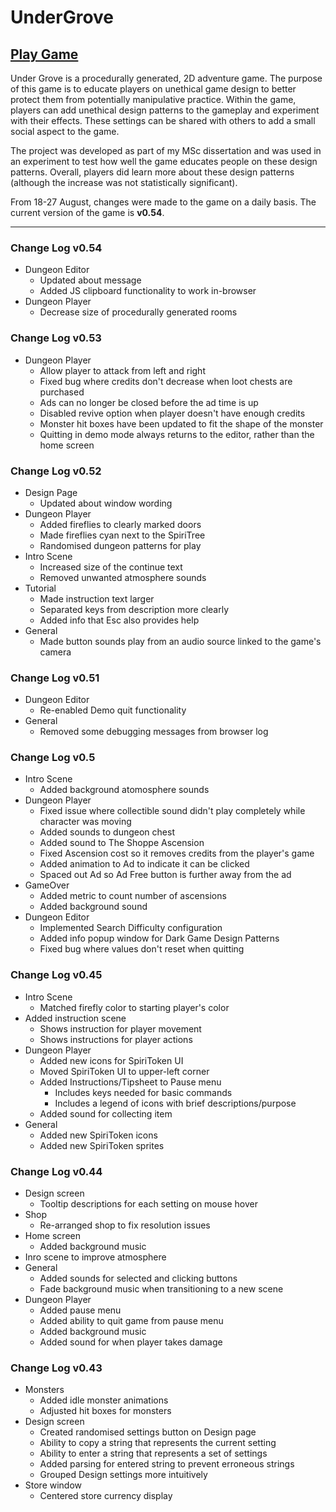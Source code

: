 # UnderGrove

## [Play Game](https://zkturman.github.io/UnderGrove/)

Under Grove is a procedurally generated, 2D adventure game. The purpose of this game is to educate players on unethical game design to better protect them from potentially manipulative practice. Within the game, players can add unethical design patterns to the gameplay and experiment with their effects. These settings can be shared with others to add a small social aspect to the game.

The project was developed as part of my MSc dissertation and was used in an experiment to test how well the game educates people on these design patterns. Overall, players did learn more about these design patterns (although the increase was not statistically significant).

From 18-27 August, changes were made to the game on a daily basis. The current version of the game is __v0.54__.

---

### Change Log v0.54
  - Dungeon Editor
    - Updated about message
    - Added JS clipboard functionality to work in-browser
  - Dungeon Player
    - Decrease size of procedurally generated rooms

### Change Log v0.53
 - Dungeon Player
   - Allow player to attack from left and right
   - Fixed bug where credits don't decrease when loot chests are purchased
   - Ads can no longer be closed before the ad time is up
   - Disabled revive option when player doesn't have enough credits
   - Monster hit boxes have been updated to fit the shape of the monster
   - Quitting in demo mode always returns to the editor, rather than the home screen

### Change Log v0.52
  - Design Page
    - Updated about window wording
  - Dungeon Player
    - Added fireflies to clearly marked doors
    - Made fireflies cyan next to the SpiriTree
    - Randomised dungeon patterns for play
  - Intro Scene
    - Increased size of the continue text
    - Removed unwanted atmosphere sounds
  - Tutorial
    - Made instruction text larger
    - Separated keys from description more clearly
    - Added info that Esc also provides help
  - General
    - Made button sounds play from an audio source linked to the game's camera

### Change Log v0.51
  - Dungeon Editor
    - Re-enabled Demo quit functionality
  - General
    - Removed some debugging messages from browser log

### Change Log v0.5
  - Intro Scene
    - Added background atomosphere sounds
  - Dungeon Player
    - Fixed issue where collectible sound didn't play completely while character was moving
    - Added sounds to dungeon chest
    - Added sound to The Shoppe Ascension
    - Fixed Ascension cost so it removes credits from the player's game
    - Added animation to Ad to indicate it can be clicked
    - Spaced out Ad so Ad Free button is further away from the ad
  - GameOver
    - Added metric to count number of ascensions
    - Added background sound
  - Dungeon Editor
    - Implemented Search Difficulty configuration
    - Added info popup window for Dark Game Design Patterns
    - Fixed bug where values don't reset when quitting

### Change Log v0.45
  - Intro Scene
    - Matched firefly color to starting player's color
  - Added instruction scene
    - Shows instruction for player movement
    - Shows instructions for player actions
  - Dungeon Player
    - Added new icons for SpiriToken UI
    - Moved SpiriToken UI to upper-left corner
    - Added Instructions/Tipsheet to Pause menu
      - Includes keys needed for basic commands
      - Includes a legend of icons with brief descriptions/purpose 
    - Added sound for collecting item
  - General
    - Added new SpiriToken icons
    - Added new SpiriToken sprites

### Change Log v0.44
  - Design screen
    - Tooltip descriptions for each setting on mouse hover
  - Shop
    - Re-arranged shop to fix resolution issues
  - Home screen
    - Added background music
  - Inro scene to improve atmosphere
  - General
    - Added sounds for selected and clicking buttons
    - Fade background music when transitioning to a new scene
  - Dungeon Player
    - Added pause menu
    - Added ability to quit game from pause menu
    - Added background music
    - Added sound for when player takes damage 

### Change Log v0.43
  - Monsters
    - Added idle monster animations
    - Adjusted hit boxes for monsters
  - Design screen
    - Created randomised settings button on Design page
    - Ability to copy a string that represents the current setting
    - Ability to enter a string that represents a set of settings
    - Added parsing for entered string to prevent erroneous strings
    - Grouped Design settings more intuitively
  - Store window
    - Centered store currency display

